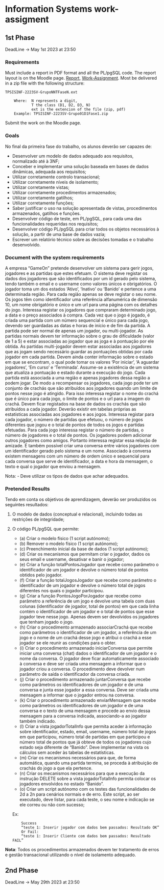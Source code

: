 # Information Systems work-assigment

## 1st Phase

DeadLine -> May 1st 2023 at 23:50

### Requirements

Must include a report in PDF format and all the PL/pgSQL code. The report layout is on the Moodle page. [Report](https://2223moodle.isel.pt/mod/resource/view.php?id=133313),
[Work-Assignment](https://2223moodle.isel.pt/mod/resource/view.php?id=137903).
Most be delivered in a zip file with the following structure:
```
TPSISINF-2223SV-GrupoNNTFaseN.ext
    
    Where:  N represents a digit,
            T the class (D1, D2, D3, N)
            ext is the extencion of the file (zip, pdf)
    Example: TPSISINF-2223SV-Grupo01D1Fase1.zip
```
Submit the work on the Moodle page.

### Goals

No final da primeira fase do trabalho, os alunos deverão ser capazes de: 
- Desenvolver um modelo de dados adequado aos requisitos, normalizado até à 3NF;
- Conceber e implementar uma solução baseada em bases de dados dinâmicas, adequada aos
requisitos;
- Utilizar corretamente controlo transacional;
- Utilizar corretamente níveis de isolamento;
- Utilizar corretamente vistas;
- Utilizar corretamente procedimentos armazenados;
- Utilizar corretamente gatilhos;
- Utilizar corretamente funções;
- Saber justificar o uso na solução apresentada de vistas, procedimentos armazenados,
gatilhos e funções.
- Desenvolver código de teste, em PL/pgSQL, para cada uma das funcionalidades requeridas
nos requisitos;
- Desenvolver código PL/pgSQL para criar todos os objetos necessários à solução, a partir de
uma base de dados vazia;
- Escrever um relatório técnico sobre as decisões tomadas e o trabalho desenvolvido. 

### Document with the system requirements

A empresa “GameOn” pretende desenvolver um sistema para gerir jogos, jogadores e as partidas que estes efetuam.
O sistema deve registar os dados dos jogadores que são identificados por um id gerado pelo sistema, tendo também o email e o username como valores únicos e obrigatórios.
O jogador toma um dos estados ‘Ativo’, ‘Inativo’ ou ‘Banido’ e pertence a uma determinada região. 
Para cada região apenas se deve registar o seu nome.
Os jogos têm como identificador uma referência alfanumérica de dimensão 10, um nome obrigatório e único e um url para uma página com os detalhes do jogo.
Interessa registar os jogadores que compraram determinado jogo, a data e o preço associados à compra.
Cada vez que o jogo é jogado, é criada uma partida com um número sequencial e único para cada jogo, devendo ser guardadas as datas e horas de início e de fim da partida.
A partida pode ser normal de apenas um jogador, ou multi-jogador.
As partidas normais devem ter informação sobre o grau de dificuldade (valor de 1 a 5) e estar associadas ao jogador que as joga e à pontuação por ele obtida.
As partidas multi-jogador devem estar associadas aos jogadores que as jogam sendo necessário guardar as pontuações obtidas por cada jogador em cada partida.
Devem ainda conter informação sobre o estado em que se encontram, o qual pode tomar os valores ‘Por iniciar’, ‘A aguardar jogadores’, ‘Em curso’ e ‘Terminada’.
Assume-se a existência de um sistema que atualiza a pontuação e estado durante a execução do jogo.
Cada partida está associada a uma região e apenas jogadores dessa região a podem jogar.
De modo a recompensar os jogadores, cada jogo pode ter um conjunto de crachás que são atribuídos aos jogadores quando um limite de pontos nesse jogo é atingido.
Para isso interessa registar o nome do crachá que é único para cada jogo, o limite de pontos e o url para a imagem do crachá.
Devem ficar registados na base de dados os crachás que são atribuídos a cada jogador.
Deverão existir em tabelas próprias as estatísticas associadas aos jogadores e aos jogos.
Interessa registar para cada jogador, o número de partidas que efetuou, o número de jogos diferentes que jogou e o total de pontos de todos os jogos e partidas efetuadas. Para cada jogo interessa registar o número de partidas, o número de jogadores e o total de pontos.
Os jogadores podem adicionar outros jogadores como amigos.
Portanto interessa registar essa relação de amizade.
É também possível criar uma conversa entre vários jogadores com um identificador gerado pelo sistema e um nome.
Associado à conversa existem mensagens com um número de ordem único e sequencial para cada conversa que serve de identificador, a data e hora da mensagem, o texto e qual o jogador que enviou a mensagem.

Nota:
    - Deve utilizar os tipos de dados que achar adequados. 

### Pretended Results

Tendo em conta os objetivos de aprendizagem, deverão ser produzidos os seguintes resultados:
1. O modelo de dados (conceptual e relacional), incluindo todas as restrições de integridade;
2. O código PL/pgSQL que permite:
    - (a) Criar o modelo físico (1 script autónomo);
    - (b) Remover o modelo físico (1 script autónomo);
    - (c) Preenchimento inicial da base de dados (1 script autónomo);
    - (d) Criar os mecanismos que permitam criar o jogador, dados os seus email e username, desativar e banir o jogador;
    - (e) Criar a função totalPontosJogador que recebe como parâmetro o identificador de um jogador e devolve o número total de pontos obtidos pelo jogador.
    - (f) Criar a função totalJogosJogador que recebe como parâmetro o identificador de um jogador e devolve o número total de jogos diferentes nos quais o jogador participou.
    - (g) Criar a função PontosJogoPorJogador que recebe como parâmetro a referência de um jogo e devolve uma tabela com duas colunas (identificador de jogador, total de pontos) em que cada linha contém o identificador de um jogador e o total de pontos que esse jogador teve nesse jogo. Apenas devem ser devolvidos os jogadores que tenham jogado o jogo.
    - (h) Criar o procedimento armazenado associarCrachá que recebe como parâmetros o
    identificador de um jogador, a referência de um jogo e o nome de um crachá desse jogo e atribui o crachá a esse jogador se ele reunir as condições para o obter.
    - (i) Criar o procedimento armazenado iniciarConversa que permite iniciar uma conversa (chat) dados o identificador de um jogador e o nome da conversa. O jogador deve ficar automaticamente associado à conversa e deve ser criada uma mensagem a informar que o jogador criou a conversa. O procedimento deve devolver num parâmetro de saída o identificador da conversa criada.
    - (j) Criar o procedimento armazenado juntarConversa que recebe como parâmetros os
    identificadores de um jogador e de uma conversa e junta esse jogador a essa conversa. Deve ser criada uma mensagem a informar que o jogador entrou na conversa.
    - (k) Criar o procedimento armazenado enviarMensagem que recebe como parâmetros os
    identificadores de um jogador e de uma conversa e o texto de uma mensagem e procede ao envio dessa mensagem para a conversa indicada, associando-a ao jogador também indicado.
    - (l) Criar a vista jogadorTotalInfo que permita aceder à informação sobre identificador, estado, email, username, número total de jogos em que participou, número total de partidas em que participou e número total de pontos que já obteve de todos os jogadores cujo estado seja diferente de “Banido”. Deve implementar na vista os cálculos sem aceder às tabelas de estatísticas.
    - (m) Criar os mecanismos necessários para que, de forma automática, quando uma partida termina, se proceda à atribuição de crachás do jogo a que ela pertence.
    - (n) Criar os mecanismos necessários para que a execução da instrução DELETE sobre a vista jogadorTotalInfo permita colocar os jogadores envolvidos no estado “Banido”.
    - (o) Criar um script autónomo com os testes das funcionalidades de 2d a 2n para cenários normais e de erro. Este script, ao ser executado, deve listar, para cada teste, o seu nome e indicação se ele correu ou não com sucesso;

    Ex: 
    ```
        Success
        “teste 1: Inserir jogador com dados bem passados: Resultado OK”
        Or Fail: 
        “teste 1: Inserir Cliente com dados bem passados: Resultado FAIL”
    ```
**Nota**:
    Todos os procedimentos armazenados devem ter tratamento de erros e gestão transacional utilizando o nível de isolamento adequado. 

## 2nd Phase

DeadLine -> May 29th 2023 at 23:50

